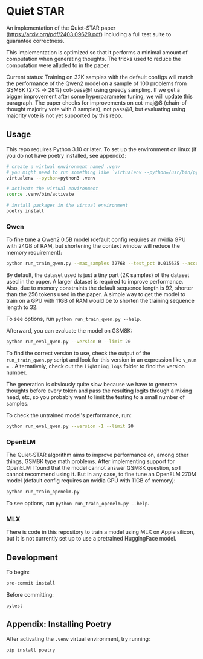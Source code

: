 # Quiet STAR

An implementation of the Quiet-STAR paper (https://arxiv.org/pdf/2403.09629.pdf) including a full test suite to guarantee correctness.

This implementation is optimized so that it performs a minimal amount of computation when generating thoughts. The tricks used to reduce the computation were alluded to in the paper.

Current status: Training on 32K samples with the default configs will match the performance of the Qwen2 model on a sample of 100 problems from GSM8K (27% => 28%) cot-pass@1 using greedy sampling. If we get a bigger improvement after some hyperparameter tuning, we will update this paragraph. The paper checks for improvements on cot-maj@8 (chain-of-thought majority vote with 8 samples), not pass@1, but evaluating using majority vote is not yet supported by this repo. 

## Usage
This repo requires Python 3.10 or later. To set up the environment on linux (if you do not have poetry installed, see appendix):
```bash
# create a virtual environment named .venv
# you might need to run something like `virtualenv --python=/usr/bin/python3.10 .venv` if you have multiple pythons installed
virtualenv --python=python3 .venv

# activate the virtual environment
source .venv/bin/activate

# install packages in the virtual environment
poetry install
```

### Qwen
To fine tune a Qwen2 0.5B model (default config requires an nvidia GPU with 24GB of RAM, but shortening the context window will reduce the memory requirement):
```bash
python run_train_qwen.py --max_samples 32768 --test_pct 0.015625 --accumulate_batches 8 --epochs 1
```
By default, the dataset used is just a tiny part (2K samples) of the dataset used in the paper. A larger dataset is required to improve performance. Also, due to memory constraints the default sequence length is 92, shorter than the 256 tokens used in the paper. A simple way to get the model to train on a GPU with 11GB of RAM would be to shorten the training sequence length to 32.

To see options, run `python run_train_qwen.py --help`.

Afterward, you can evaluate the model on GSM8K:
```bash
python run_eval_qwen.py --version 0 --limit 20
```
To find the correct version to use, check the output of the `run_train_qwen.py` script and look for this version in an expression like `v_num = `. Alternatively, check out the `lightning_logs` folder to find the version number.

The generation is obviously quite slow because we have to generate thoughts before every token and pass the resulting logits through a mixing head, etc, so you probably want to limit the testing to a small number of samples.

To check the untrained model's performance, run:
```bash
python run_eval_qwen.py --version -1 --limit 20
```

### OpenELM
The Quiet-STAR algorithm aims to improve performance on, among other things, GSM8K type math problems. After implementing support for OpenELM I found that the model cannot answer GSM8K question, so I cannot recommend using it. But in any case, to fine tune an OpenELM 270M model (default config requires an nvidia GPU with 11GB of memory):
```bash
python run_train_openelm.py
```
To see options, run `python run_train_openelm.py --help`.

### MLX
There is code in this repository to train a model using MLX on Apple silicon, but it is not currently set up to use a pretrained HuggingFace model.

## Development
To begin:
```bash
pre-commit install
```
Before committing:
```
pytest
```

## Appendix: Installing Poetry

After activating the `.venv` virtual environment, try running:
```bash
pip install poetry
```
